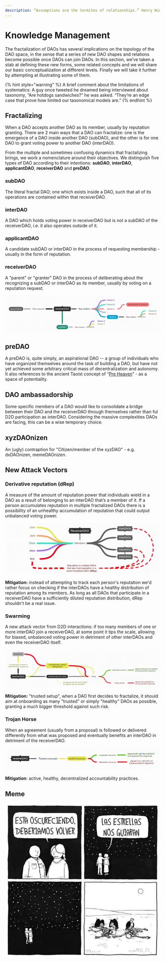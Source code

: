 ```yaml
---
description: “Assumptions are the termites of relationships.” Henry Winkler
---
```


# Knowledge Management

The fractalization of DAOs has several implications on the topology of the DAO space, in the sense that a series of new DAO shapes and relations become possible once DAOs can join DAOs. In this section, we’ve taken a stab at defining these new forms, some related concepts and we will share our basic conceptualization at different levels. Finally we will take it further by attempting at illustrating some of them. 

{% hint style="warning" %}
A brief comment about the limitations of systematics: A guy once tweeted he dreamed being interviewed about taxonomy, “Are hotdogs sandwiches?” he was asked. “They’re an edge case that prove how limited our taxonomical models are.”
{% endhint %}

## Fractalizing

When a DAO accepts another DAO as its member, usually by reputation granting. There are 2 main ways that a DAO can fractalize: one is the emergence of a DAO inside another DAO \(subDAO\), and the other is for one DAO to grant voting power to another DAO \(interDAO\).‌

From the multiple and sometimes confusing dynamics that fractalizing brings, we work a nomenclature around their objectives. We distinguish five types of DAO according to their intentions: **subDAO**, **interDAO**, **applicantDAO**, **receiverDAO** and **preDAO**.

### subDAO‌

The literal fractal DAO; one which exists inside a DAO, such that all of its operations are contained within that receiverDAO.‌

### interDAO

A DAO which holds voting power in receiverDAO but is not a subDAO of the receiverDAO, i.e. it also operates outside of it.‌

### applicantDAO

A candidate subDAO or interDAO in the process of requesting membership - usually in the form of reputation.

### **receiverDAO**

A "parent" or "granter" DAO in the process of deliberating about the recognizing a subDAO or interDAO as its member, usually by voting on a reputation request.

![](.gitbook/assets/selection_079.png)

## preDAO

A preDAO is, quite simply, an aspirational DAO -- a group of individuals who have organized themselves around the task of building a DAO, but have not yet achieved some arbitrary critical mass of decentralization and autonomy. It also references to the ancient Taoist concept of “[Pre Heaven](https://www.tinyatdragon.com/blogs/spiritual/pre-heaven-and-post-heaven-in-taoism)” - as a space of potentiality.‌

## DAO ambassadorship‌

Some specific members of a DAO would like to consolidate a bridge between their DAO and the receiverDAO through themselves rather than ful D2D participation as interDAO. Considering the massive complexities DAOs are facing, this can be a wise temporary choice.

## xyzDAOnizen

An \(ugly\) contraption for "Citizen/member of the xyzDAO" - e.g. dxDAOnizen, memeDAOnizen.

## New Attack Vectors

### Derivative reputation \(dRep\) <a id="derivative-reputation-drep"></a>

A measure of the amount of reputation power that individuals wield in a DAO as a result of belonging to an interDAO that’s a member of it.‌ If a person accumulates reputation in multiple fractalized DAOs there is a possibility of an unhealthy accumulation of reputation that could output unbalanced voting power.

![](.gitbook/assets/selection_074.png)

**Mitigation:** instead of attempting to track each person's reputation we'd rather focus on checking if the interDAOs have a healthy distribution of reputation among its members. As long as all DAOs that participate in a receiverDAO have a sufficiently diluted reputation distribution, dRep shouldn't be a real issue. 

### Swarming <a id="swarming"></a>

A new attack vector from D2D interactions: if too many members of one or more interDAO join a receiverDAO, at some point it tips the scale, allowing for biased, unbalanced voting power in detriment of other interDAOs and even the receiverDAO itself.

![](.gitbook/assets/selection_085.png)

**Mitigation:** "trusted setup", when a DAO first decides to fractalize, it should aim at onboarding as many "trusted" or simply "healthy" DAOs as possible, granting a much bigger threshold against such risk. 

### Trojan Horse

When an agreement \(usually from a proposal\) is followed or delivered differently from what was proposed and eventually benefits an interDAO in detriment of the receiverDAO. 

![](.gitbook/assets/selection_078.png)

**Mitigation**: active, healthy, decentralized accountability practices.

## Meme

![&quot;It&apos;s getting dark, we should head back&quot; &quot;The stars will guide us&quot; &quot;...&quot;](.gitbook/assets/estrelas-nos-guiarao.jpg)



